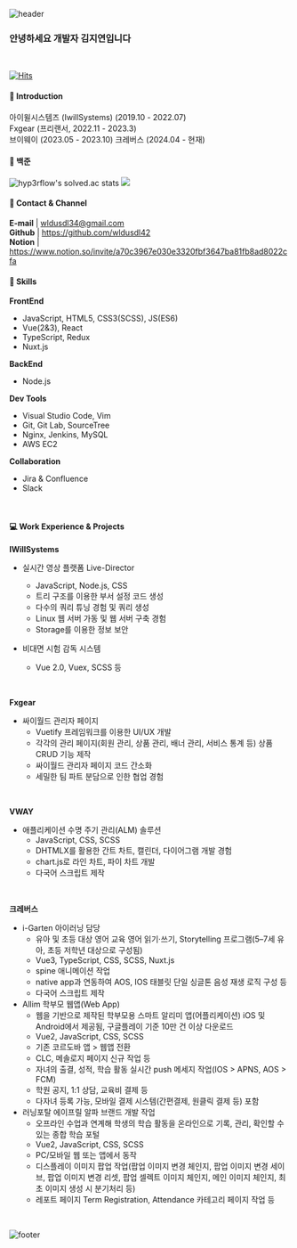 ![header](https://capsule-render.vercel.app/api?type=waving&&color=gradient&height=100&section=header&fontSize=90)
<h3>안녕하세요 개발자 김지연입니다</h3>

<br/>

[![Hits](https://hits.seeyoufarm.com/api/count/incr/badge.svg?url=https%3A%2F%2Fgithub.com%2Fwldusdl42&count_bg=%23FFD5D5&title_bg=%23FF7575&icon=&icon_color=%23E7E7E7&title=VISIT&edge_flat=false)](https://hits.seeyoufarm.com)
<br/>

#### :raising_hand: Introduction
아이윌시스템즈 (IwillSystems) (2019.10 - 2022.07) <br>
Fxgear (프리랜서, 2022.11 - 2023.3) <br>
브이웨이 (2023.05 - 2023.10)
크레버스 (2024.04 - 현재)
<br/>

#### :closed_book: 백준
![hyp3rflow's solved.ac stats](https://github-readme-solvedac.hyp3rflow.vercel.app/api/?handle=wldusdl42)
<img src="http://mazandi.herokuapp.com/api?handle=wldusdl42&theme=warm"/>
<br/>

#### :love_letter: Contact & Channel

<b>E-mail</b> | wldusdl34@gmail.com <br/>
<b>Github</b> | https://github.com/wldusdl42 <br/>
<b>Notion</b> | https://www.notion.so/invite/a70c3967e030e3320fbf3647ba81fb8ad8022cfa
<br/>

#### :wrench: Skills
<b>FrontEnd</b>
- JavaScript, HTML5, CSS3(SCSS), JS(ES6)
- Vue(2&3), React
- TypeScript, Redux
- Nuxt.js

<b>BackEnd</b>
- Node.js 

<b>Dev Tools</b>
- Visual Studio Code, Vim 
- Git, Git Lab, SourceTree
- Nginx, Jenkins, MySQL
- AWS EC2

<b>Collaboration</b>
- Jira & Confluence
- Slack
<br/>

#### :computer: Work Experience & Projects

<b>IWillSystems</b>
- 실시간 영상 플랫폼 Live-Director
  - JavaScript, Node.js, CSS
  - 트리 구조를 이용한 부서 설정 코드 생성
  - 다수의 쿼리 튜닝 경험 및 쿼리 생성
  - Linux 웹 서버 가동 및 웹 서버 구축 경험
  - Storage를 이용한 정보 보안

- 비대면 시험 감독 시스템
  - Vue 2.0, Vuex, SCSS 등
<br/>

<b>Fxgear</b>
- 싸이월드 관리자 페이지
  - Vuetify 프레임워크를 이용한 UI/UX 개발
  - 각각의 관리 페이지(회원 관리, 상품 관리, 배너 관리, 서비스 통계 등) 상품 CRUD 기능 제작
  - 싸이월드 관리자 페이지 코드 간소화
  - 세밀한 팀 파트 분담으로 인한 협업 경험
<br/>

<b>VWAY</b>
- 애플리케이션 수명 주기 관리(ALM) 솔루션
  - JavaScript, CSS, SCSS
  - DHTMLX를 활용한 간트 차트, 캘린더, 다이어그램 개발 경험
  - chart.js로 라인 차트, 파이 차트 개발
  - 다국어 스크립트 제작
<br/>

<b>크레버스</b>
- i-Garten 아이러닝 담당
  - 유아 및 초등 대상 영어 교육 영어 읽기·쓰기, Storytelling 프로그램(5–7세 유아, 초등 저학년 대상으로 구성됨)
  - Vue3, TypeScript, CSS, SCSS, Nuxt.js
  - spine 애니메이션 작업
  - native app과 연동하여 AOS, IOS 태블릿 단일 싱글톤 음성 재생 로직 구성 등
  - 다국어 스크립트 제작
- Allim 학부모 웹앱(Web App)
  - 웹을 기반으로 제작된 학부모용 스마트 알리미 앱(어플리케이션) iOS 및 Android에서 제공됨, 구글플레이 기준 10만 건 이상 다운로드
  - Vue2, JavaScript, CSS, SCSS
  - 기존 코르도바 앱 > 웹앱 전환
  - CLC, 메솔로지 페이지 신규 작업 등
  - 자녀의 출결, 성적, 학습 활동 실시간 push 메세지 작업(IOS > APNS, AOS > FCM)
  - 학원 공지, 1:1 상담, 교육비 결제 등
  - 다자녀 등록 가능, 모바일 결제 시스템(간편결제, 원클릭 결제 등) 포함
- 러닝포탈 에이프릴 알파 브랜드 개발 작업
  - 오프라인 수업과 연계해 학생의 학습 활동을 온라인으로 기록, 관리, 확인할 수 있는 종합 학습 포털
  - Vue2, JavaScript, CSS, SCSS
  - PC/모바일 웹 또는 앱에서 동작
  - 디스플레이 이미지 팝업 작업(팝업 이미지 변경 체인지, 팝업 이미지 변경 세이브, 팝업 이미지 변경 리셋, 팝업 셀렉트 이미지 체인지, 메인 이미지 체인지, 최초 이미지 생성 시 분기처리 등)
  - 레포트 페이지 Term Registration, Attendance 카테고리 페이지 작업 등
<br/>

![footer](https://capsule-render.vercel.app/api?type=waving&&color=gradient&height=100&section=footer&fontSize=90)
